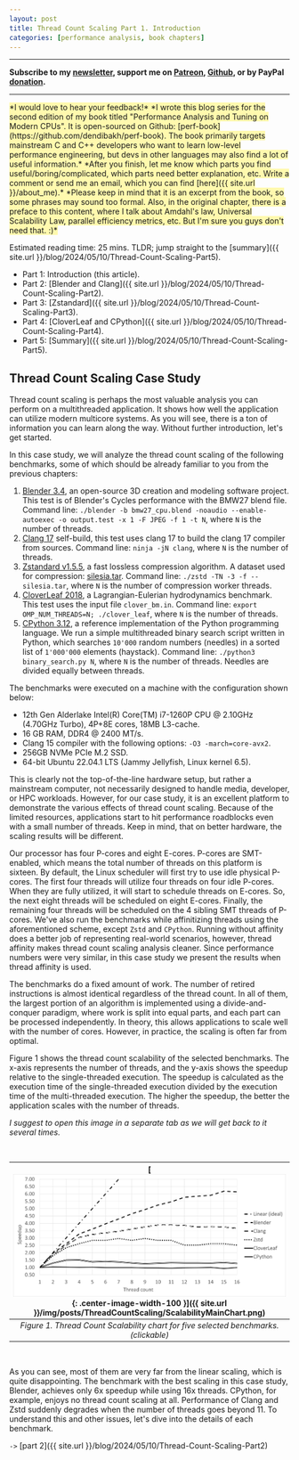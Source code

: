 ```yaml
---
layout: post
title: Thread Count Scaling Part 1. Introduction
categories: [performance analysis, book chapters]
---
```


------

**Subscribe to my [newsletter](https://products.easyperf.net/newsletter), support me on [Patreon](https://www.patreon.com/dendibakh), [Github](https://github.com/sponsors/dendibakh), or by PayPal [donation](https://www.paypal.com/cgi-bin/webscr?cmd=_donations&business=TBM3NW8TKTT34&currency_code=USD&source=url).**

------

<span style="background-color: #fff9ae">
*I would love to hear your feedback!*

<span style="background-color: #fff9ae">
*I wrote this blog series for the second edition of my book titled "Performance Analysis and Tuning on Modern CPUs". It is open-sourced on Github: [perf-book](https://github.com/dendibakh/perf-book). The book primarily targets mainstream C and C++ developers who want to learn low-level performance engineering, but devs in other languages may also find a lot of useful information.*
</span>

<span style="background-color: #fff9ae">
*After you finish, let me know which parts you find useful/boring/complicated, which parts need better explanation, etc. Write a comment or send me an email, which you can find [here]({{ site.url }}/about_me).*
</span>

<span style="background-color: #fff9ae">
*Please keep in mind that it is an excerpt from the book, so some phrases may sound too formal. Also, in the original chapter, there is a preface to this content, where I talk about Amdahl's law, Universal Scalability Law, parallel efficiency metrics, etc. But I'm sure you guys don't need that. :)*
</span>

<br/>

Estimated reading time: 25 mins. TLDR; jump straight to the [summary]({{ site.url }}/blog/2024/05/10/Thread-Count-Scaling-Part5).

- Part 1: Introduction (this article).
- Part 2: [Blender and Clang]({{ site.url }}/blog/2024/05/10/Thread-Count-Scaling-Part2).
- Part 3: [Zstandard]({{ site.url }}/blog/2024/05/10/Thread-Count-Scaling-Part3).
- Part 4: [CloverLeaf and CPython]({{ site.url }}/blog/2024/05/10/Thread-Count-Scaling-Part4).
- Part 5: [Summary]({{ site.url }}/blog/2024/05/10/Thread-Count-Scaling-Part5).

## Thread Count Scaling Case Study

Thread count scaling is perhaps the most valuable analysis you can perform on a multithreaded application. It shows how well the application can utilize modern multicore systems. As you will see, there is a ton of information you can learn along the way. Without further introduction, let's get started. 

In this case study, we will analyze the thread count scaling of the following benchmarks, some of which should be already familiar to you from the previous chapters:

1. [Blender 3.4](https://download.blender.org/release), an open-source 3D creation and modeling software project. This test is of Blender's Cycles performance with the BMW27 blend file. Command line: `./blender -b bmw27_cpu.blend -noaudio --enable-autoexec -o output.test -x 1 -F JPEG -f 1 -t N`, where `N` is the number of threads. 
2. [Clang 17](https://www.llvm.org) self-build, this test uses clang 17 to build the clang 17 compiler from sources. Command line: `ninja -jN clang`, where `N` is the number of threads.
3. [Zstandard v1.5.5](https://github.com/facebook/zstd), a fast lossless compression algorithm. A dataset used for compression: [silesia.tar](http://wanos.co/assets/silesia.tar). Command line: `./zstd -TN -3 -f -- silesia.tar`, where `N` is the number of compression worker threads.
4. [CloverLeaf 2018](http://uk-mac.github.io/CloverLeaf), a Lagrangian-Eulerian hydrodynamics benchmark. This test uses the input file `clover_bm.in`. Command line: `export OMP_NUM_THREADS=N; ./clover_leaf`, where `N` is the number of threads.
5. [CPython 3.12](https://github.com/python/cpython), a reference implementation of the Python programming language. We run a simple multithreaded binary search script written in Python, which searches `10'000` random numbers (needles) in a sorted list of `1'000'000` elements (haystack). Command line: `./python3 binary_search.py N`, where `N` is the number of threads. Needles are divided equally between threads.

The benchmarks were executed on a machine with the configuration shown below:

* 12th Gen Alderlake Intel(R) Core(TM) i7-1260P CPU @ 2.10GHz (4.70GHz Turbo), 4P+8E cores, 18MB L3-cache.
* 16 GB RAM, DDR4 @ 2400 MT/s.
* Clang 15 compiler with the following options: `-O3 -march=core-avx2`.
* 256GB NVMe PCIe M.2 SSD.
* 64-bit Ubuntu 22.04.1 LTS (Jammy Jellyfish, Linux kernel 6.5).

This is clearly not the top-of-the-line hardware setup, but rather a mainstream computer, not necessarily designed to handle media, developer, or HPC workloads. However, for our case study, it is an excellent platform to demonstrate the various effects of thread count scaling. Because of the limited resources, applications start to hit performance roadblocks even with a small number of threads. Keep in mind, that on better hardware, the scaling results will be different.

Our processor has four P-cores and eight E-cores. P-cores are SMT-enabled, which means the total number of threads on this platform is sixteen. By default, the Linux scheduler will first try to use idle physical P-cores. The first four threads will utilize four threads on four idle P-cores. When they are fully utilized, it will start to schedule threads on E-cores. So, the next eight threads will be scheduled on eight E-cores. Finally, the remaining four threads will be scheduled on the 4 sibling SMT threads of P-cores. We've also run the benchmarks while affinitizing threads using the aforementioned scheme, except `Zstd` and `CPython`. Running without affinity does a better job of representing real-world scenarios, however, thread affinity makes thread count scaling analysis cleaner. Since performance numbers were very similar, in this case study we present the results when thread affinity is used.

The benchmarks do a fixed amount of work. The number of retired instructions is almost identical regardless of the thread count. In all of them, the largest portion of an algorithm is implemented using a divide-and-conquer paradigm, where work is split into equal parts, and each part can be processed independently. In theory, this allows applications to scale well with the number of cores. However, in practice, the scaling is often far from optimal. 

Figure 1 shows the thread count scalability of the selected benchmarks. The x-axis represents the number of threads, and the y-axis shows the speedup relative to the single-threaded execution. The speedup is calculated as the execution time of the single-threaded execution divided by the execution time of the multi-threaded execution. The higher the speedup, the better the application scales with the number of threads. 

*I suggest to open this image in a separate tab as we will get back to it several times.*

<br/>

| [![](/img/posts/ThreadCountScaling/ScalabilityMainChart.png){: .center-image-width-100 }]({{ site.url }}/img/posts/ThreadCountScaling/ScalabilityMainChart.png) | 
|:--:| 
| *Figure 1. Thread Count Scalability chart for five selected benchmarks. (clickable)* |

<br/>

As you can see, most of them are very far from the linear scaling, which is quite disappointing. The benchmark with the best scaling in this case study, Blender, achieves only 6x speedup while using 16x threads. CPython, for example, enjoys no thread count scaling at all. Performance of Clang and Zstd suddenly degrades when the number of threads goes beyond 11. To understand this and other issues, let's dive into the details of each benchmark.

`->` [part 2]({{ site.url }}/blog/2024/05/10/Thread-Count-Scaling-Part2)